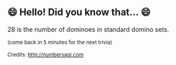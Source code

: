 ## :smile: Hello! Did you know that... :smile:
28 is the number of dominoes in standard domino sets.

<sup>(come back in 5 minutes for the next trivia)</sup>


<sup>Credits: http://numbersapi.com</sup>
